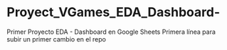 # Proyect_VGames_EDA_Dashboard-
Primer Proyecto EDA - Dashboard en Google Sheets
Primera línea para subir un primer cambio en el repo 
